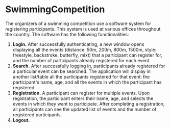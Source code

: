 # SwimmingCompetition
The organizers of a swimming competition use a software system for registering participants. This system is used at various offices throughout the country. The software has the following functionalities: 
1. **Login.** After successfully authenticating, a new window opens displaying all the events (distance: 50m, 200m, 800m, 1500m, style: freestyle, backstroke, butterfly, mixt) that a participant can register for, and the number of participants already registered for each event. 
2. **Search.** After successfully logging in, participants already registered for a particular event can be searched. The application will display in another list/table all the participants registered for that event: the participant's name, age, and all the events in which the participant has registered. 
3. **Registration.** A participant can register for multiple events. Upon registration, the participant enters their name, age, and selects the events in which they want to participate. After completing a registration, all participants can see the updated list of events and the number of registered participants. 
4. **Logout.**
